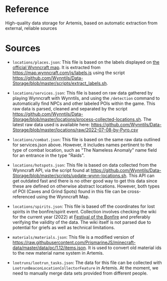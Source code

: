 # Reference
High-quality data storage for Artemis, based on automatic extraction from external, reliable sources

# Sources

* `locations/places.json`: This file is based on the labels displayed on [the
  official Wynncraft map](https://map.wynncraft.com/). It is extracted from
  https://map.wynncraft.com/js/labels.js using the script
  https://github.com/Wynntils/Data-Storage/blob/master/scripts/extract_labels.sh.

* `locations/services.json`: This file is based on raw data gathered by playing
Wynncraft with Wynntils, and using the `/detection` command to automatically
find NPCs and other labeled POIs within the game. This raw data is parsed,
cleaned and separated by the script
https://github.com/Wynntils/Data-Storage/blob/master/locations/process-collected-locations.sh.
The latest raw data used is available here:
https://github.com/Wynntils/Data-Storage/blob/master/locations/raw/2022-07-08-by-Pyro.csv

* `locations/combat.json`: This file is based on the same raw data outlined for services.json above.
However, it includes names pertinent to the type of combat location, such as "The Nameless Anomaly"
name field for an entrance in the type "Raids".

* `locations/hotspots.json`: This file is based on data collected from the Wynncraft API, via the
script found at https://github.com/Wynntils/Data-Storage/blob/master/scripts/update-wynn-locations.sh.
This API can get outdated fast and there is no other good way to get this data since these are defined on otherwise
abstract locations. However, both types of POI (Caves and Grind Spots) found in this file can be cross-referenced
using the Wynncraft Map.

* `locations/spirits.json`: This file is based off the coordinates for lost spirits in the bonfire/spirit event.
Collection involves checking the wiki for the current year (2022) at
[Festival of the Bonfire](https://wynncraft.fandom.com/wiki/Festival_of_the_Bonfire_(2022))
and preferably verifying the validity of the data. The wiki itself is not parsed due to potential for griefs as
well as technical limitations.

* `materials/materials.json`: This file is a modified version of https://raw.githubusercontent.com/PrismarineJS/minecraft-data/master/data/pc/1.12/items.json. It is used to convert old material ids to the new material name system in Artemis.


* `lootruns/lootrun_tasks.json`: The data for this file can be collected with `LootrunBeaconLocationCollectorFeature` in Artemis. At the moment, we need to manually merge data sets provided from different people.
